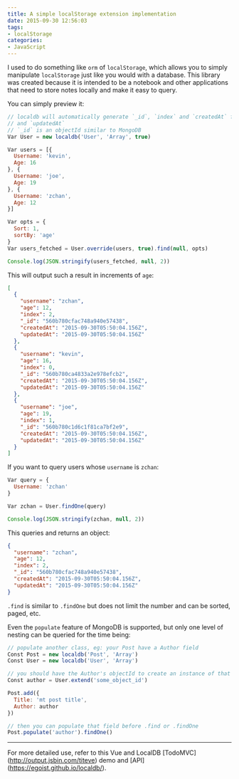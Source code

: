 ```yaml
---
title: A simple localStorage extension implementation
date: 2015-09-30 12:56:03
tags: 
- localStorage
categories:
- JavaScript
---
```


I used to do something like `orm` of `localStorage`, which allows you to simply manipulate `localStorage` just like you would with a database. This library was created because it is intended to be a notebook and other applications that need to store notes locally and make it easy to query.

You can simply preview it:

```javascript
// localdb will automatically generate `_id`, `index` and `createdAt` for the newly inserted collcetion
// and `updatedAt`
// `_id` is an objectId similar to MongoDB
Var User = new localdb('User', 'Array', true)

Var users = [{
  Username: 'kevin',
  Age: 16
}, {
  Username: 'joe',
  Age: 19
}, {
  Username: 'zchan',
  Age: 12
}]

Var opts = {
  Sort: 1,
  sortBy: 'age'
}
Var users_fetched = User.override(users, true).find(null, opts)

Console.log(JSON.stringify(users_fetched, null, 2))
```

This will output such a result in increments of `age`:

```json
[
  {
    "username": "zchan",
    "age": 12,
    "index": 2,
    "_id": "560b780cfac748a940e57438",
    "createdAt": "2015-09-30T05:50:04.156Z",
    "updatedAt": "2015-09-30T05:50:04.156Z"
  },
  {
    "username": "kevin",
    "age": 16,
    "index": 0,
    "_id": "560b780ca4833a2e978efcb2",
    "createdAt": "2015-09-30T05:50:04.156Z",
    "updatedAt": "2015-09-30T05:50:04.156Z"
  },
  {
    "username": "joe",
    "age": 19,
    "index": 1,
    "_id": "560b780c1d6c1f81ca7bf2e9",
    "createdAt": "2015-09-30T05:50:04.156Z",
    "updatedAt": "2015-09-30T05:50:04.156Z"
  }
]
```

If you want to query users whose `username` is `zchan`:

```javascript
Var query = {
  Username: 'zchan'
}

Var zchan = User.findOne(query)

Console.log(JSON.stringify(zchan, null, 2))
```

This queries and returns an object:

```json
{
  "username": "zchan",
  "age": 12,
  "index": 2,
  "_id": "560b780cfac748a940e57438",
  "createdAt": "2015-09-30T05:50:04.156Z",
  "updatedAt": "2015-09-30T05:50:04.156Z"
}
```

`.find` is similar to `.findOne` but does not limit the number and can be sorted, paged, etc.

Even the `populate` feature of MongoDB is supported, but only one level of nesting can be queried for the time being:

```javascript
// populate another class, eg: your Post have a Author field
Const Post = new localdb('Post', 'Array')
Const User = new localdb('User', 'Array')

// you should have the Author's objectId to create an instance of that class
Const author = User.extend('some_object_id')

Post.add({
  Title: 'mt post title',
  Author: author
})

// then you can populate that field before .find or .findOne
Post.populate('author').findOne()
```

---

For more detailed use, refer to this Vue and LocalDB [TodoMVC] (http://output.jsbin.com/titeve) demo and [API] (https://egoist.github.io/localdb/).
